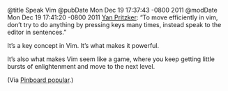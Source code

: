 @title Speak Vim
@pubDate Mon Dec 19 17:37:43 -0800 2011
@modDate Mon Dec 19 17:41:20 -0800 2011
<a href="http://yanpritzker.com/2011/12/16/learn-to-speak-vim-verbs-nouns-and-modifiers/">Yan Pritzker</a>: “To move efficiently in vim, don’t try to do anything by pressing keys many times, instead speak to the editor in sentences.”

It’s a key concept in Vim. It’s what makes it powerful.

It’s also what makes Vim seem like a game, where you keep getting little bursts of enlightenment and move to the next level.

(Via <a href="https://pinboard.in/popular/">Pinboard popular</a>.)
